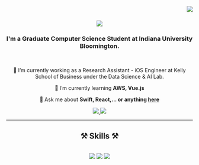 <img align="right" src="https://visitor-badge.laobi.icu/badge?page_id=salesp07.salesp07" />

<h1 align="center"><TT>
    <img src="https://readme-typing-svg.herokuapp.com/?font=Righteous&size=35&center=true&vCenter=true&width=500&height=70&duration=4000&lines=Hello+World!+👋;+I'm+Mirva+Dudhagara!;" />
</TT>
</h1>

<h3 align="center">I'm a Graduate Computer Science Student at Indiana University Bloomington.</h3>

<br />

<div align="center">
 
 🔭 I’m currently working as a Research Assistant - iOS Engineer at Kelly School of Business under the Data Science & AI Lab. 
 
 🌱 I’m currently learning **AWS, Vue.js**

💬 Ask me about **Swift, React,... or anything [here](https://github.com/mddudha/mddudha/issues)**

 </div>

 <div align="center"> 
  <a href="mailto:dudhagaramirva@gmail.com">
    <img src="https://img.shields.io/badge/Gmail-333333?style=for-the-badge&logo=gmail&logoColor=red" />
  </a>
  <a href="https://www.linkedin.com/in/mirva-dudhagara/" target="_blank">
    <img src="https://img.shields.io/badge/LinkedIn-0077B5?style=for-the-badge&logo=linkedin&logoColor=white" target="_blank" />
  </a>
</div>

<hr />

<h2 align="center">⚒️ Skills ⚒️</h2>
<br/>
<div align="center">
    <img src="https://skillicons.dev/icons?i=react,bootstrap,mui,html,css,vscode,github,figma,tailwind,git,r,swift" />
    <img src="https://skillicons.dev/icons?i=r,swift,nodejs,python,javascript,typescript,express,firebase,mongodb,c,java" />
    <img src="https://skillicons.dev/icons?i=nextjs,mysql,flask,postman,docker,python,mysql,figma,unity,linux" /><br>
</div>
 




<!--
**mddudha/mddudha** is a ✨ _special_ ✨ repository because its `README.md` (this file) appears on your GitHub profile.

Here are some ideas to get you started:

- 🔭 I’m currently working on ...
- 🌱 I’m currently learning ...
- 👯 I’m looking to collaborate on ...
- 🤔 I’m looking for help with ...
- 💬 Ask me about ...
- 📫 How to reach me: ...
- 😄 Pronouns: ...
- ⚡ Fun fact: ...
-->
